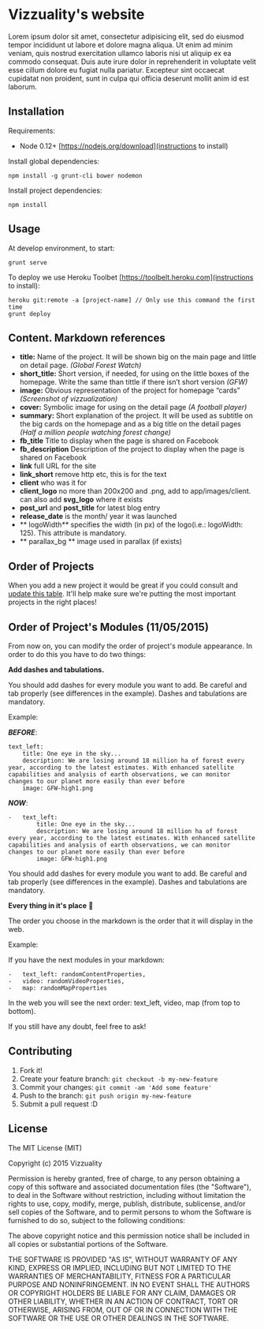 # Vizzuality's website

Lorem ipsum dolor sit amet, consectetur adipisicing elit, sed do eiusmod tempor incididunt ut labore et dolore magna aliqua. Ut enim ad minim veniam, quis nostrud exercitation ullamco laboris nisi ut aliquip ex ea commodo consequat. Duis aute irure dolor in reprehenderit in voluptate velit esse cillum dolore eu fugiat nulla pariatur. Excepteur sint occaecat cupidatat non proident, sunt in culpa qui officia deserunt mollit anim id est laborum.

## Installation

Requirements:

* Node 0.12+ [https://nodejs.org/download](instructions to install)

Install global dependencies:

    npm install -g grunt-cli bower nodemon

Install project dependencies:

    npm install


## Usage

At develop environment, to start:

    grunt serve

To deploy we use Heroku Toolbet [https://toolbelt.heroku.com](instructions to install):

    heroku git:remote -a [project-name] // Only use this command the first time
    grunt deploy


## Content. Markdown references

* **title:** Name of the project. It will be shown big on the main page and little on detail page. _(Global Forest Watch)_
* **short_title:** Short version, if needed, for using on the little boxes of the homepage. Write the same than tittle if there isn’t short version _(GFW)_
* **image:** Obvious representation of the project for homepage “cards” _(Screenshot of vizzualization)_
* **cover:** Symbolic image for using on the detail page _(A football player)_
* **summary:** Short explanation of the project. It will be used as subtitle on the big cards on the homepage and as a big title on the detail pages _(Half a million people watching forest change)_
* **fb_title** Title to display when the page is shared on Facebook
* **fb_description** Description of the project to display when the page is shared on Facebook
* **link** full URL for the site
* **link_short** remove http etc, this is for the text
* **client** who was it for
* **client_logo** no more than 200x200 and .png, add to app/images/client. can also add **svg_logo** where it exists
* **post_url** and **post_title** for latest blog entry
* **release_date** is the month/ year it was launched
* ** logoWidth** specifies the width (in px) of the logo(i.e.: logoWidth: 125). This attribute is mandatory.
* ** parallax_bg ** image used in parallax (if exists)
## Order of Projects

When you add a new project it would be great if you could consult and [update this table](https://docs.google.com/spreadsheets/d/171t8Nkwt80hM3bK_sBKNMjOcrw53c8_n2CecwZL-2OE/edit#gid=0). It'll help make sure we're putting the most important projects in the right places!

## Order of Project's Modules (11/05/2015)
From now on, you can modify the order of project's module appearance. In order to do this you have to do two things:

**Add dashes and tabulations.**

You should add dashes for every module you want to add. Be careful and tab properly (see differences in the example). Dashes and tabulations are mandatory.

Example:
    
**_BEFORE_**:

    text_left:
        title: One eye in the sky...
        description: We are losing around 18 million ha of forest every year, according to the latest estimates. With enhanced satellite capabilities and analysis of earth observations, we can monitor changes to our planet more easily than ever before
        image: GFW-high1.png

**_NOW_**:

    -   text_left:
            title: One eye in the sky...
            description: We are losing around 18 million ha of forest every year, according to the latest estimates. With enhanced satellite capabilities and analysis of earth observations, we can monitor changes to our planet more easily than ever before
            image: GFW-high1.png

You should add dashes for every module you want to add. Be careful and tab properly (see differences in the example). Dashes and tabulations are mandatory.

**Every thing in it's place** :bamboo:

The order you choose in the markdown is the order that it will display in the web.

Example:

If you have the next modules in your markdown:
    
    -   text_left: randomContentProperties,
    -   video: randomVideoProperties,
    -   map: randomMapProperties

In the web you will see the next order: text_left, video, map (from top to bottom).

If you still have any doubt, feel free to ask!


## Contributing

1. Fork it!
2. Create your feature branch: `git checkout -b my-new-feature`
3. Commit your changes: `git commit -am 'Add some feature'`
4. Push to the branch: `git push origin my-new-feature`
5. Submit a pull request :D

## License

The MIT License (MIT)

Copyright (c) 2015 Vizzuality

Permission is hereby granted, free of charge, to any person obtaining a copy
of this software and associated documentation files (the "Software"), to deal
in the Software without restriction, including without limitation the rights
to use, copy, modify, merge, publish, distribute, sublicense, and/or sell
copies of the Software, and to permit persons to whom the Software is
furnished to do so, subject to the following conditions:

The above copyright notice and this permission notice shall be included in all
copies or substantial portions of the Software.

THE SOFTWARE IS PROVIDED "AS IS", WITHOUT WARRANTY OF ANY KIND, EXPRESS OR
IMPLIED, INCLUDING BUT NOT LIMITED TO THE WARRANTIES OF MERCHANTABILITY,
FITNESS FOR A PARTICULAR PURPOSE AND NONINFRINGEMENT. IN NO EVENT SHALL THE
AUTHORS OR COPYRIGHT HOLDERS BE LIABLE FOR ANY CLAIM, DAMAGES OR OTHER
LIABILITY, WHETHER IN AN ACTION OF CONTRACT, TORT OR OTHERWISE, ARISING FROM,
OUT OF OR IN CONNECTION WITH THE SOFTWARE OR THE USE OR OTHER DEALINGS IN THE
SOFTWARE.
